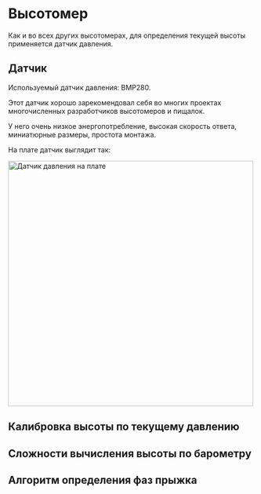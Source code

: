 # Высотомер

Как и во всех других высотомерах, для определения текущей высоты применяется датчик давления.

## Датчик

Используемый датчик давления: BMP280.

Этот датчик хорошо зарекомендовал себя во многих проектах многочисленных разработчиков высотомеров и пищалок.

У него очень низкое энергопотребление, высокая скорость ответа, миниатюрные размеры, простота монтажа.

На плате датчик выглядит так:

<img src="bmp280-onboard.png" width="500" alt="Датчик давления на плате" />

## Калибровка высоты по текущему давлению

## Сложности вычисления высоты по барометру

## Алгоритм определения фаз прыжка


